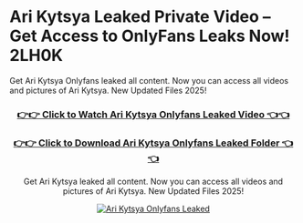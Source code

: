 # Ari Kytsya Leaked Private Video – Get Access to OnlyFans Leaks Now! 2LH0K

Get Ari Kytsya Onlyfans leaked all content. Now you can access all videos and pictures of Ari Kytsya. New Updated Files 2025!  
<div align="center">
  
### [👉👉 Click to Watch Ari Kytsya Onlyfans Leaked Video 👈👈](https://links2leaks.com/arikytsya)  
### [👉👉 Click to Download Ari Kytsya Onlyfans Leaked Folder 👈👈](https://links2leaks.com/arikytsya)  

Get Ari Kytsya leaked all content. Now you can access all videos and pictures of Ari Kytsya. New Updated Files 2025!  

[![Ari Kytsya Onlyfans Leaked](https://i.ibb.co/93hzkbrt/l2l.gif)](https://links2leaks.com/arikytsya)  

</div>
